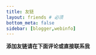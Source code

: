 ```yaml
---
title: 友链
layout: friends # 必须
bottom_meta: false
sidebar: [blogger,webinfo]
---
```

**添加友链请在下面评论或直接联系我**
